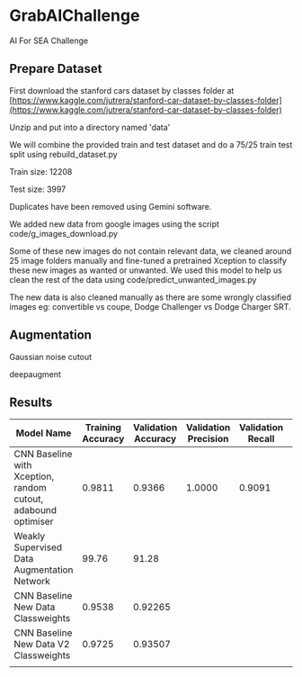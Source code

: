 # GrabAIChallenge

AI For SEA Challenge



## Prepare Dataset

First download the stanford cars dataset by classes folder at [https://www.kaggle.com/jutrera/stanford-car-dataset-by-classes-folder](https://www.kaggle.com/jutrera/stanford-car-dataset-by-classes-folder)

Unzip and put into a directory named 'data'

We will combine the provided train and test dataset and do a 75/25 train test split using rebuild_dataset.py

Train size: 12208

Test size: 3997

Duplicates have been removed using Gemini software.



We added new data from google images using the script code/g_images_download.py

Some of these new images do not contain relevant data, we cleaned around 25 image folders manually and fine-tuned a pretrained Xception to classify these new images as wanted or unwanted. We used this model to help us clean the rest of the data using code/predict_unwanted_images.py

The new data is also cleaned manually as there are some wrongly classified images eg: convertible vs coupe, Dodge Challenger vs Dodge Charger SRT.



## Augmentation

Gaussian noise cutout

deepaugment



## Results

| Model Name                                                    | Training Accuracy | Validation Accuracy | Validation Precision | Validation Recall | Validation F1 Score |
| ------------------------------------------------------------- | ----------------- | ------------------- | -------------------- | ----------------- | ------------------- |
| CNN Baseline with Xception, random cutout, adabound optimiser | 0.9811            | 0.9366              | 1.0000               | 0.9091            | 0.9524              |
| Weakly Supervised Data Augmentation Network                   | 99.76             | 91.28               |                      |                   |                     |
| CNN Baseline New Data Classweights                            | 0.9538            | 0.92265             |                      |                   |                     |
| CNN Baseline New Data V2 Classweights                         | 0.9725            | 0.93507             |                      |                   |                     |
|                                                               |                   |                     |                      |                   |                     |
